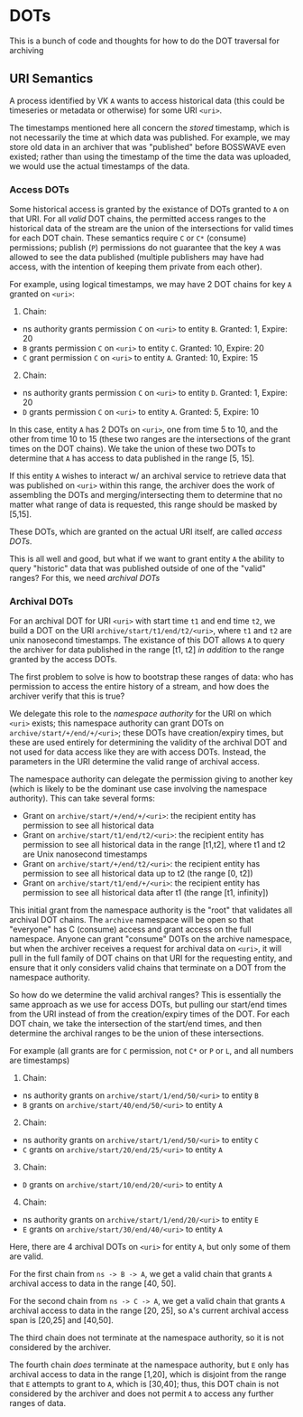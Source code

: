 # DOTs

This is a bunch of code and thoughts for how to do the DOT traversal for archiving

## URI Semantics

A process identified by VK `A` wants to access historical data (this could be timeseries or metadata or otherwise) for some URI `<uri>`.

The timestamps mentioned here all concern the *stored* timestamp, which is not necessarily the time at which data was published.
For example, we may store old data in an archiver that was "published" before BOSSWAVE even existed; rather than using the timestamp
of the time the data was uploaded, we would use the actual timestamps of the data.

### Access DOTs

Some historical access is granted by the existance of DOTs granted to `A` on that URI.
For all *valid* DOT chains, the permitted access ranges to the historical data of the stream
are the union of the intersections for valid times for each DOT chain.
These semantics require `C` or `C*` (consume) permissions; publish (`P`) permissions do not
guarantee that the key `A` was allowed to see the data published (multiple publishers may have
had access, with the intention of keeping them private from each other).

For example, using logical timestamps, we may have 2 DOT chains for key `A` granted on `<uri>`:

1. Chain:
  * ns authority grants permission `C` on `<uri>` to entity `B`. Granted: 1, Expire: 20
  * `B` grants permission `C` on `<uri>` to entity `C`. Granted: 10, Expire: 20
  * `C` grant permission `C` on `<uri>` to entity `A`. Granted: 10, Expire: 15
2. Chain:
  * ns authority grants permission `C` on `<uri>` to entity `D`. Granted: 1, Expire: 20
  * `D` grants permission `C` on `<uri>` to entity `A`. Granted: 5, Expire: 10

In this case, entity `A` has 2 DOTs on `<uri>`, one from time 5 to 10, and the other from time
10 to 15 (these two ranges are the intersections of the grant times on the DOT chains). We
take the union of these two DOTs to determine that `A` has access to data published in the range
[5, 15].

If this entity `A` wishes to interact w/ an archival service to retrieve data that was published on
`<uri>` within this range, the archiver does the work of assembling the DOTs and merging/intersecting
them to determine that no matter what range of data is requested, this range should be masked by [5,15].

These DOTs, which are granted on the actual URI itself, are called *access DOTs*.

This is all well and good, but what if we want to grant entity `A` the ability to query "historic" data
that was published outside of one of the "valid" ranges? For this, we need *archival DOTs*

### Archival DOTs

For an archival DOT for URI `<uri>` with start time `t1` and end time `t2`, we build a DOT on the URI
`archive/start/t1/end/t2/<uri>`, where `t1` and `t2` are unix nanosecond timestamps. The existance of this DOT
allows `A` to query the archiver for data published in the range [t1, t2] *in addition* to the range
granted by the access DOTs.

The first problem to solve is how to bootstrap these ranges of data: who has permission to access the entire
history of a stream, and how does the archiver verify that this is true?

We delegate this role to the *namespace authority* for the URI on which `<uri>` exists; this namespace authority
can grant DOTs on `archive/start/+/end/+/<uri>`; these DOTs have creation/expiry times, but these are used entirely
for determining the validity of the archival DOT and not used for data access like they are with access DOTs. Instead,
the parameters in the URI determine the valid range of archival access.

The namespace authority can delegate the permission giving to another key (which is likely to be the dominant use case
involving the namespace authority). This can take several forms:

* Grant on `archive/start/+/end/+/<uri>`: the recipient entity has permission to see all historical data
* Grant on `archive/start/t1/end/t2/<uri>`: the recipient entity has permission to see all historical data in the range [t1,t2],
  where t1 and t2 are Unix nanosecond timestamps
* Grant on `archive/start/+/end/t2/<uri>`: the recipient entity has permission to see all historical data up to t2 (the range [0, t2])
* Grant on `archive/start/t1/end/+/<uri>`: the recipient entity has permission to see all historical data after t1 (the range [t1, infinity])

This initial grant from the namespace authority is the "root" that validates all archival DOT chains. The `archive` namespace will be open so that
"everyone" has C (consume) access and grant access on the full namespace. Anyone can grant "consume" DOTs on the archive namespace, but when the
archiver receives a request for archival data on `<uri>`, it will pull in the full family of DOT chains on that URI for the requesting entity,
and ensure that it only considers valid chains that terminate on a DOT from the namespace authority.

So how do we determine the valid archival ranges?  This is essentially the same approach as we use for access DOTs, but pulling our start/end times
from the URI instead of from the creation/expiry times of the DOT. For each DOT chain, we take the intersection of the start/end times, and then
determine the archival ranges to be the union of these intersections.

For example (all grants are for `C` permission, not `C*` or `P` or `L`, and all numbers are timestamps)

1. Chain:
  * ns authority grants on `archive/start/1/end/50/<uri>` to entity `B`
  * `B` grants on `archive/start/40/end/50/<uri>` to entity `A`
2. Chain:
  * ns authority grants on `archive/start/1/end/50/<uri>` to entity `C`
  * `C` grants on `archive/start/20/end/25/<uri>` to entity `A`
3. Chain:
  * `D` grants on `archive/start/10/end/20/<uri>` to entity `A`
4. Chain:
  * ns authority grants on `archive/start/1/end/20/<uri>` to entity `E`
  * `E` grants on `archive/start/30/end/40/<uri>` to entity `A`

Here, there are 4 archival DOTs on `<uri>` for entity `A`, but only some of them are valid.

For the first chain from `ns -> B -> A`, we get a valid chain that grants `A` archival access to data in the range [40, 50].

For the second chain from `ns -> C -> A`, we get a valid chain that grants `A` archival access to data in the range [20, 25], so
`A`'s current archival access span is [20,25] and [40,50].

The third chain does not terminate at the namespace authority, so it is not considered by the archiver.

The fourth chain *does* terminate at the namespace authority, but `E` only has archival access to data in the range [1,20], which is disjoint
from the range that `E` attempts to grant to `A`, which is [30,40]; thus, this DOT chain is not considered by the archiver and does not
permit `A` to access any further ranges of data.
